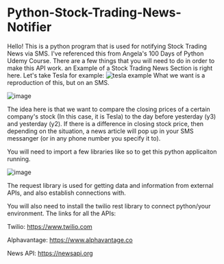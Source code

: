# Python-Stock-Trading-News-Notifier

Hello! This is a python program that is used for notifying Stock Trading News via SMS. I've referenced this from Angela's 100 Days of Python Udemy Course. There are a few things that you will need to do in order to make this API work.
an Example of a Stock Trading News Section is right here. Let's take Tesla for example:
![tesla example](https://user-images.githubusercontent.com/68105213/217297825-5d37d11b-dc6e-405c-89ca-8a8254833cd6.png)
What we want is a reproduction of this, but on an SMS.


![image](https://user-images.githubusercontent.com/68105213/217299272-d8e876e8-eed7-40a3-9794-786335c17ed3.png)




The idea here is that we want to compare the closing prices of a certain company's stock (In this case, it is Tesla) to the day before yesterday (y3) and yesterday (y2).
If there is a difference in closing stock price, then depending on the situation, a news article will pop up in your SMS messanger (or in any phone number you specify it to).




You will need to import a few libraries like so to get this python applicaiton running.


![image](https://user-images.githubusercontent.com/68105213/217293776-77330ef0-c08c-4b53-98ac-dcec72e1a386.png)


The request library is used for getting data and information from external APIs, and also establish connections with.

You will also need to install the twilio rest library to connect python/your environment. 
The links for all the APIs:

Twilio:
https://www.twilio.com

Alphavantage:
https://www.alphavantage.co

News API:
https://newsapi.org







